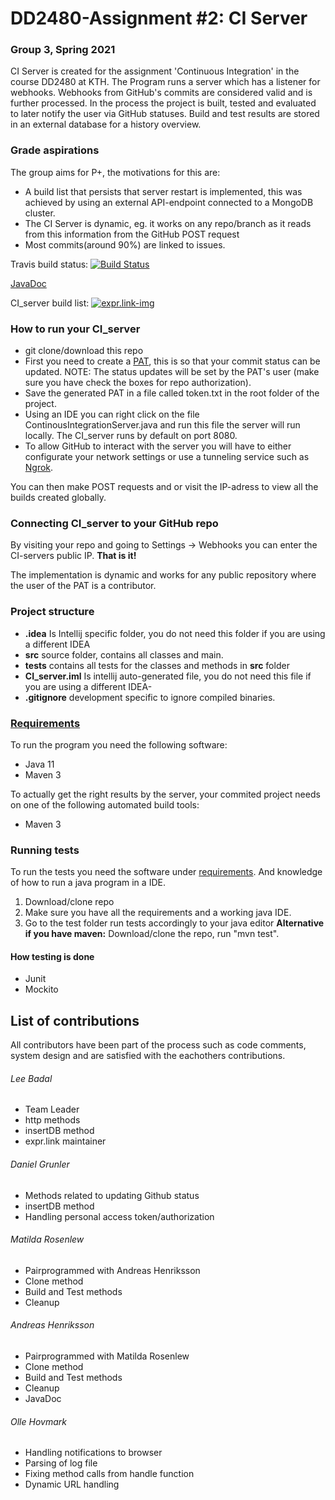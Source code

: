# DD2480-Assignment #2: CI Server
### Group 3, Spring 2021

CI Server is created for the assignment 'Continuous Integration' in the course DD2480 at KTH. The Program runs a server which has a listener for webhooks. Webhooks from GitHub's commits are considered valid and is further processed. In the process the project is built, tested and evaluated to later notify the user via GitHub statuses. Build and test results are stored in an external database for a history overview.
### Grade aspirations
The group aims for P+, the motivations for this are:
- A build list that persists that server restart is implemented, this was achieved by using an external API-endpoint connected to a MongoDB cluster.
- The CI Server is dynamic, eg. it works on any repo/branch as it reads from this information from the GitHub POST request
- Most commits(around 90%) are linked to issues.

Travis build status:
[![Build Status](https://www.travis-ci.com/LeeBadal/CI_server.svg?token=7cmhVzehZexnVyrntj3T&branch=main)](https://www.travis-ci.com/LeeBadal/CI_server)

[JavaDoc](https://leebadal.github.io/CI_server/package-summary.html)

CI_server build list:
[![expr.link-img](http://www.expr.link/img/expr-link.png)](http://expr.link/builds/list/all)

### How to run your CI_server
- git clone/download this repo
- First you need to create a [PAT](https://docs.github.com/en/github/authenticating-to-github/creating-a-personal-access-token), this is so that your commit status can be updated. NOTE: The status updates will be set by the PAT's user (make sure you have check the boxes for repo authorization).
- Save the generated PAT in a file called token.txt in the root folder of the project.
- Using an IDE you can right click on the file ContinousIntegrationServer.java and run this file the server will run locally. The CI_server runs by default on port 8080.
- To allow GitHub to interact with the server you will have to either configurate your network settings or use a tunneling service such as [Ngrok](https://ngrok.com/).


You can then make POST requests and or visit the IP-adress to view all the builds created globally.

### Connecting CI_server to your GitHub repo
By visiting your repo and going to Settings -> Webhooks you can enter the CI-servers public IP.
**That is it!**

The implementation is dynamic and works for any public repository where the user of the PAT is a contributor.

### Project structure
 - **.idea**  Is Intellij specific folder, you do not need this folder if you are using a different IDEA
 - **src** source folder, contains all classes and main.
 - **tests** contains all tests for the classes and methods in **src** folder
 - **CI_server.iml** Is intellij auto-generated file, you do not need this file if you are using a different IDEA-
 - **.gitignore** development specific to ignore compiled binaries.
### [Requirements](#requirements)

To run the program you need the following software:

* Java 11
* Maven 3

To actually get the right results by the server, your commited project needs on one of the following automated build tools:
* Maven 3

### Running tests
To run the tests you need the software under [requirements](#requirements). And knowledge of how to run a java program in a IDE.

1. Download/clone repo
2. Make sure you have all the requirements and a working java IDE.
3. Go to the test folder run tests accordingly to your java editor
**Alternative if you have maven:** Download/clone the repo, run "mvn test".

#### How testing is done
- Junit 
- Mockito

## List of contributions
All contributors have been part of the process such as code comments, system design and are satisfied with the eachothers contributions.

###### Lee Badal 
- Team Leader
- http methods
- insertDB method
- expr.link maintainer

###### Daniel Grunler
- Methods related to updating Github status
- insertDB method
- Handling personal access token/authorization

###### Matilda Rosenlew
- Pairprogrammed with Andreas Henriksson
- Clone method
- Build and Test methods
- Cleanup

###### Andreas Henriksson
- Pairprogrammed with Matilda Rosenlew
- Clone method
- Build and Test methods
- Cleanup
- JavaDoc
 
###### Olle Hovmark
- Handling notifications to browser
- Parsing of log file
- Fixing method calls from handle function
- Dynamic URL handling
  
  
  
